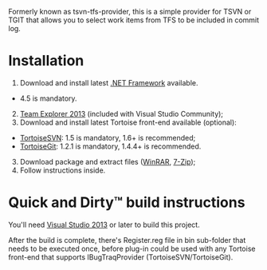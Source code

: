 ﻿Formerly known as tsvn-tfs-provider, this is a simple provider for TSVN or TGIT that allows you to select work items from TFS to be included in commit log.

Installation
============

1. Download and install latest [.NET Framework](https://www.microsoft.com/en-us/download/search.aspx?q=.net+framework) available.
  * 4.5 is mandatory.
2. [Team Explorer 2013](http://www.microsoft.com/en-US/download/details.aspx?id=40776) (included with Visual Studio Community);
2. Download and install latest Tortoise front-end available (optional):
  * [TortoiseSVN](http://tortoisesvn.net/downloads): 1.5 is mandatory, 1.6+ is recommended;
  * [TortoiseGit](https://tortoisegit.org): 1.2.1 is mandatory, 1.4.4+ is recommended. 
3. Download package and extract files ([WinRAR](http://rarlab.com/download.htm), [7-Zip](http://7-zip.org/download.html));
4. Follow instructions inside. 

Quick and Dirty™ build instructions
===================================

You'll need [Visual Studio 2013](https://www.visualstudio.com/) or later to build this project.

After the build is complete, there's Register.reg file in bin sub-folder that needs to be executed once, before plug-in could be used with any Tortoise front-end that supports IBugTraqProvider (TortoiseSVN/TortoiseGit).

